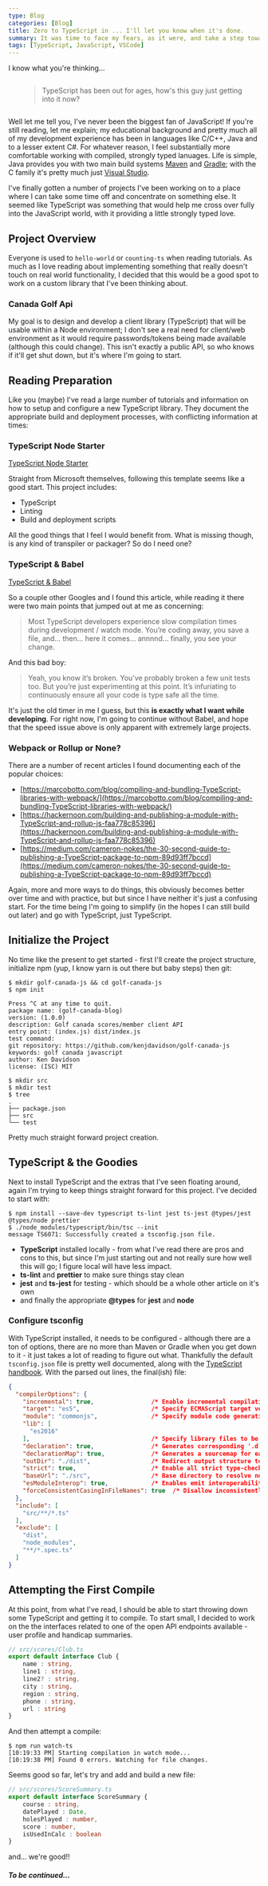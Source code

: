 ```yaml
---
type: Blog
categories: [Blog]
title: Zero to TypeScript in ... I'll let you know when it's done.
summary: It was time to face my fears, as it were, and take a step towards the TypeScript revolution.
tags: [TypeScript, JavaScript, VSCode]
---
```


I know what you're thinking...

<div style="margin: 2em;"><blockquote class="cite"><p>
TypeScript has been out for ages, how's this guy just getting into it now?
</p></blockquote></div>

Well let me tell you, I've never been the biggest fan of JavaScript!  If you're still reading, let me explain; my educational background and pretty much all of my development experience has been in languages like C/C++, Java and to a lesser extent C#.  For whatever reason, I feel substantially more comfortable working with compiled, strongly typed lanuages.  Life is simple, Java provides you with two main build systems [Maven](https://maven.apache.org/) and [Gradle](https://gradle.org/); with the C family it's pretty much just [Visual Studio](https://visualstudio.microsoft.com/).

I've finally gotten a number of projects I've been working on to a place where I can take some time off and concentrate on something else.  It seemed like TypeScript was something that would help me cross over fully into the JavaScript world, with it providing a little strongly typed love.

## Project Overview

Everyone is used to `hello-world` or `counting-ts` when reading tutorials.  As much as I love reading about implementing something that really doesn't touch on real world functionality, I decided that this would be a good spot to work on a custom library that I've been thinking about.

### Canada Golf Api

My goal is to design and develop a client library (TypeScript) that will be usable within a Node environment; I don't see a real need for client/web environment as it would require passwords/tokens being made available (although this could change).  This isn't exactly a public API, so who knows if it'll get shut down, but it's where I'm going to start.

## Reading Preparation

Like you (maybe) I've read a large number of tutorials and information on how to setup and configure a new TypeScript library.  They document the appropriate build and deployment processes, with conflicting information at times:

### TypeScript Node Starter

[TypeScript Node Starter](https://github.com/microsoft/TypeScript-Node-Starter) 

Straight from Microsoft themselves, following this template seems like a good start. This project includes:
- TypeScript
- Linting
- Build and deployment scripts

All the good things that I feel I would benefit from.   What is missing though, is any kind of transpiler or packager?  So do I need one?

### TypeScript &amp; Babel 

[TypeScript &amp; Babel](https://iamturns.com/TypeScript-babel/)

So a couple other Googles and I found this article, while reading it there were two main points that jumped out at me as concerning:

> Most TypeScript developers experience slow compilation times during development / watch mode. You’re coding away, you save a file, and… then… here it comes… annnnd… finally, you see your change.

And this bad boy:

> Yeah, you know it’s broken. You’ve probably broken a few unit tests too. But you’re just experimenting at this point. It’s infuriating to continuously ensure all your code is type safe all the time.

It's just the old timer in me I guess, but this **is exactly what I want while developing**.  For right now, I'm going to continue without Babel, and hope that the speed issue above is only apparent with extremely large projects.

### Webpack or Rollup or None?

There are a number of recent articles I found documenting each of the popular choices:

- [https://marcobotto.com/blog/compiling-and-bundling-TypeScript-libraries-with-webpack/](https://marcobotto.com/blog/compiling-and-bundling-TypeScript-libraries-with-webpack/)
- [https://hackernoon.com/building-and-publishing-a-module-with-TypeScript-and-rollup-js-faa778c85396](https://hackernoon.com/building-and-publishing-a-module-with-TypeScript-and-rollup-js-faa778c85396)
- [https://medium.com/cameron-nokes/the-30-second-guide-to-publishing-a-TypeScript-package-to-npm-89d93ff7bccd](https://medium.com/cameron-nokes/the-30-second-guide-to-publishing-a-TypeScript-package-to-npm-89d93ff7bccd)

Again, more and more ways to do things, this obviously becomes better over time and with practice, but but since I have neither it's just a confusing start.  For the time being I'm going to simplify (in the hopes I can still build out later) and go with TypeScript, just TypeScript.

## Initialize the Project

No time like the present to get started - first I'll create the project structure, initialize  npm (yup, I know yarn is out there but baby steps) then git:

```prompt
$ mkdir golf-canada-js && cd golf-canada-js
$ npm init

Press ^C at any time to quit.
package name: (golf-canada-blog) 
version: (1.0.0) 
description: Golf canada scores/member client API
entry point: (index.js) dist/index.js
test command: 
git repository: https://github.com/kenjdavidson/golf-canada-js
keywords: golf canada javascript
author: Ken Davidson
license: (ISC) MIT

$ mkdir src
$ mkdir test
$ tree
.
├── package.json
├── src
└── test
```

Pretty much straight forward project creation.  

## TypeScript &amp; the Goodies

Next to install TypeScript and the extras that I've seen floating around, again I'm trying to keep things straight forward for this project.  I've decided to start with:

```prompt
$ npm install --save-dev typescript ts-lint jest ts-jest @types/jest @types/node prettier
$ ./node_modules/typescript/bin/tsc --init
message TS6071: Successfully created a tsconfig.json file.
```

- **TypeScript** installed locally - from what I've read there are pros and cons to this, but since I'm just starting out and not really sure how well this will go; I figure local will have less impact.
- **ts-lint** and **prettier** to make sure things stay clean
- **jest** and **ts-jest** for testing - which should be a whole other article on it's own
- and finally the appropriate **@types** for **jest** and **node**

### Configure tsconfig

With TypeScript installed, it needs to be configured - although there are a ton of options, there are no more than Maven or Gradle when you get down to it - it just takes a lot of reading to figure out what.  Thankfully the default `tsconfig.json` file is pretty well documented, along with the [TypeScript handbook](https://www.typescriptlang.org/docs/handbook/tsconfig-json.html).  With the parsed out lines, the final(ish) file:

```json
{
  "compilerOptions": {
    "incremental": true,                /* Enable incremental compilation */
    "target": "es5",                    /* Specify ECMAScript target version: 'ES3' (default), 'ES5', 'ES2015', 'ES2016', 'ES2017', 'ES2018', 'ES2019', 'ES2020', or 'ESNEXT'. */
    "module": "commonjs",               /* Specify module code generation: 'none', 'commonjs', 'amd', 'system', 'umd', 'es2015', 'es2020', or 'ESNext'. */
    "lib": [
      "es2016"
    ],                                  /* Specify library files to be included in the compilation. */
    "declaration": true,                /* Generates corresponding '.d.ts' file. */
    "declarationMap": true,             /* Generates a sourcemap for each corresponding '.d.ts' file. */
    "outDir": "./dist",                 /* Redirect output structure to the directory. */
    "strict": true,                     /* Enable all strict type-checking options. */
    "baseUrl": "./src",                 /* Base directory to resolve non-absolute module names. */
    "esModuleInterop": true,            /* Enables emit interoperability between CommonJS and ES Modules via creation of namespace objects for all imports. Implies 'allowSyntheticDefaultImports'. */    
    "forceConsistentCasingInFileNames": true  /* Disallow inconsistently-cased references to the same file. */
  },
  "include": [
    "src/**/*.ts"
  ],
  "exclude": [
    "dist",
    "node_modules",
    "**/*.spec.ts"   
  ]
}
```

## Attempting the First Compile

At this point, from what I've read, I should be able to start throwing down some TypeScript and getting it to compile.  To start small, I decided to work on the the interfaces related to one of the open API endpoints available - user profile and handicap summaries.

```typescript
// src/scores/Club.ts
export default interface Club {
    name : string,
    line1 : string,
    line2? : string,
    city : string,
    region : string,
    phone : string,
    url : string
}
```

And then attempt a compile:

```prompt
$ npm run watch-ts
[10:19:33 PM] Starting compilation in watch mode...
[10:19:38 PM] Found 0 errors. Watching for file changes.
```

Seems good so far, let's try and add and build a new file:

```typescript
// src/scores/ScoreSummary.ts
export default interface ScoreSummary {
    course : string,
    datePlayed : Date,
    holesPlayed : number,
    score : number,
    isUsedInCalc : boolean
}
```

and... we're good!! 

##### To be continued...
